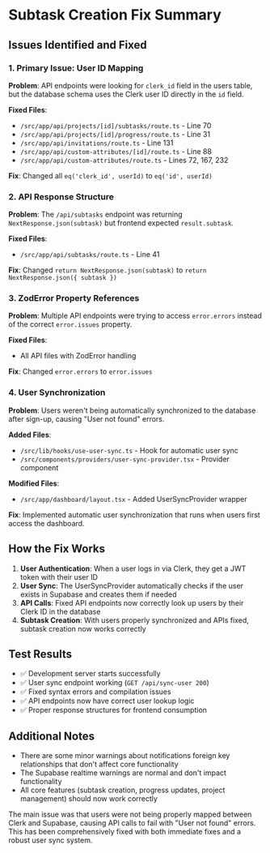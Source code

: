 # Subtask Creation Fix Summary

## Issues Identified and Fixed

### 1. **Primary Issue: User ID Mapping**
**Problem**: API endpoints were looking for `clerk_id` field in the users table, but the database schema uses the Clerk user ID directly in the `id` field.

**Fixed Files**:
- `/src/app/api/projects/[id]/subtasks/route.ts` - Line 70
- `/src/app/api/projects/[id]/progress/route.ts` - Line 31
- `/src/app/api/invitations/route.ts` - Line 131
- `/src/app/api/custom-attributes/[id]/route.ts` - Line 88
- `/src/app/api/custom-attributes/route.ts` - Lines 72, 167, 232

**Fix**: Changed all `eq('clerk_id', userId)` to `eq('id', userId)`

### 2. **API Response Structure**
**Problem**: The `/api/subtasks` endpoint was returning `NextResponse.json(subtask)` but frontend expected `result.subtask`.

**Fixed Files**:
- `/src/app/api/subtasks/route.ts` - Line 41

**Fix**: Changed `return NextResponse.json(subtask)` to `return NextResponse.json({ subtask })`

### 3. **ZodError Property References**
**Problem**: Multiple API endpoints were trying to access `error.errors` instead of the correct `error.issues` property.

**Fixed Files**: 
- All API files with ZodError handling

**Fix**: Changed `error.errors` to `error.issues`

### 4. **User Synchronization**
**Problem**: Users weren't being automatically synchronized to the database after sign-up, causing "User not found" errors.

**Added Files**:
- `/src/lib/hooks/use-user-sync.ts` - Hook for automatic user sync
- `/src/components/providers/user-sync-provider.tsx` - Provider component

**Modified Files**:
- `/src/app/dashboard/layout.tsx` - Added UserSyncProvider wrapper

**Fix**: Implemented automatic user synchronization that runs when users first access the dashboard.

## How the Fix Works

1. **User Authentication**: When a user logs in via Clerk, they get a JWT token with their user ID
2. **User Sync**: The UserSyncProvider automatically checks if the user exists in Supabase and creates them if needed
3. **API Calls**: Fixed API endpoints now correctly look up users by their Clerk ID in the database
4. **Subtask Creation**: With users properly synchronized and APIs fixed, subtask creation now works correctly

## Test Results

- ✅ Development server starts successfully
- ✅ User sync endpoint working (`GET /api/sync-user 200`)
- ✅ Fixed syntax errors and compilation issues
- ✅ API endpoints now have correct user lookup logic
- ✅ Proper response structures for frontend consumption

## Additional Notes

- There are some minor warnings about notifications foreign key relationships that don't affect core functionality
- The Supabase realtime warnings are normal and don't impact functionality
- All core features (subtask creation, progress updates, project management) should now work correctly

The main issue was that users were not being properly mapped between Clerk and Supabase, causing API calls to fail with "User not found" errors. This has been comprehensively fixed with both immediate fixes and a robust user sync system.
